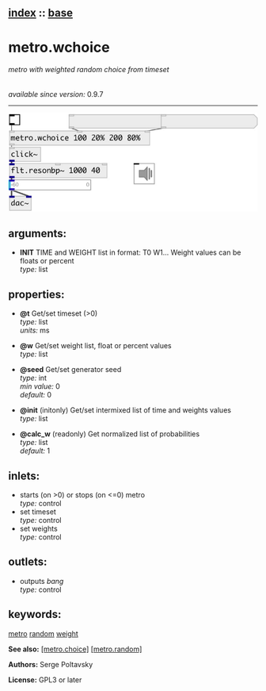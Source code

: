 [index](index.html) :: [base](category_base.html)
---

# metro.wchoice

###### metro with weighted random choice from timeset

*available since version:* 0.9.7

---




[![example](../examples/img/metro.wchoice.jpg)](../examples/pd/metro.wchoice.pd)



## arguments:

* **INIT**
TIME and WEIGHT list in format: T0 W1... Weight values can be floats or percent<br>
_type:_ list<br>





## properties:

* **@t** 
Get/set timeset (&gt;0)<br>
_type:_ list<br>
_units:_ ms<br>

* **@w** 
Get/set weight list, float or percent values<br>
_type:_ list<br>

* **@seed** 
Get/set generator seed<br>
_type:_ int<br>
_min value:_ 0<br>
_default:_ 0<br>

* **@init** (initonly)
Get/set intermixed list of time and weights values<br>
_type:_ list<br>

* **@calc_w** (readonly)
Get normalized list of probabilities<br>
_type:_ list<br>
_default:_ 1<br>



## inlets:

* starts (on &gt;0) or stops (on &lt;=0) metro<br>
_type:_ control
* set timeset<br>
_type:_ control
* set weights<br>
_type:_ control



## outlets:

* outputs *bang*<br>
_type:_ control



## keywords:

[metro](keywords/metro.html)
[random](keywords/random.html)
[weight](keywords/weight.html)



**See also:**
[\[metro.choice\]](metro.choice.html)
[\[metro.random\]](metro.random.html)




**Authors:** Serge Poltavsky




**License:** GPL3 or later





